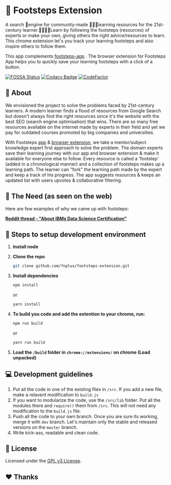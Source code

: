 # 👣 Footsteps Extension
A search 🔎engine for community-made 🧑‍🤝‍🧑learning resources for the 21st-century learner.👨‍💻👩‍💻Learn by following the footsteps (resources) of experts or make your own, giving others the right advice/resources to learn. This chrome extension let's you track your learning footsteps and also inspire others to follow them.                                                           

This app complements [footsteps-app](https://github.com/fnplus/footsteps-app) . The browser extension for Footsteps App helps you to quickly save your learning footsteps with a click of a button.


[![FOSSA Status](https://app.fossa.io/api/projects/git%2Bgithub.com%2Ffnplus%2Fproject-footsteps-chrome.svg?type=shield)](https://app.fossa.io/projects/git%2Bgithub.com%2Ffnplus%2Fproject-footsteps-chrome?ref=badge_shield)
[![Codacy Badge](https://api.codacy.com/project/badge/Grade/d4e157de374b4db4a5277592bd6f4d7e)](https://www.codacy.com/manual/fnplus/footsteps-extension?utm_source=github.com&amp;utm_medium=referral&amp;utm_content=fnplus/footsteps-extension&amp;utm_campaign=Badge_Grade)
[![CodeFactor](https://www.codefactor.io/repository/github/fnplus/footsteps-extension/badge)](https://www.codefactor.io/repository/github/fnplus/footsteps-extension)

## 🤷 About
We envisioned the project to solve the problems faced by 21st-century learners. A modern learner finds a flood of resources from Google Search but doesn't always find the right resources since it's the website with the best SEO (search engine optimisation) that wins. There are so many free resources available on the internet made by experts in their field and yet we pay for outdated courses promoted by big companies and universities.

With Footsteps [app](https://github.com/fnplus/footsteps-app) & [browser extension](https://github.com/fnplus/footsteps-extension), we take a mentor/subject knowledge expert first approach to solve the problem. The domain experts save their learning journey with our app and browser extension & make it available for everyone else to follow. Every resource is called a 'footstep' (added in a chronological manner) and a collection of footsteps makes up a learning path. The learner can "fork" the learning path made by the expert and keep a track of his progress. The app suggests resources & keeps an updated list with users upvotes & collaborative filtering.

## 🧐 The Need (as seen on the web)

Here are few examples of why we came up with footsteps:

[**Reddit thread - "About IBMs Data Science Certification"**](https://www.reddit.com/r/datascience/comments/eleuz9/about_ibms_data_science_certification/)

## 🚀 Steps to setup development environment

1. **Install node**
   
2. **Clone the repo** 
    ```bash
    git clone github.com/fnplus/footsteps-extension.git
    ```

3. **Install dependencies**
    ```bash
    npm install
    ```
    or 
    ```bash
    yarn install
    ```
    
4. **To build you code and add the extention to your chrome, run:**
    ```bash
    npm run build
    ```
    or
    ```bash
    yarn run build
    ```
 
 5. **Load the `/build` folder in `chrome://extensions/` on chrome (Load unpacked)**

## 💻 Development guidelines

1. Put all the code in one of the existing files in `/src`. If you add a new file, make a relavent modification to `build.js`
2. If you want to modularize the code, use the `/src/lib` folder. Put all the modules there and `require()` them from `/src`. This will not need any modification to the `build.js` file.
3. Push all the code to your own branch. Once you are sure its working, merge it with `dev` branch. Let's maintain only the stable and released versions on the `master` branch.
4. Write kick-ass, readable and clean code.

## :memo: License
Licensed under the [GPL v3 License](./LICENSE).

## :heart: Thanks

